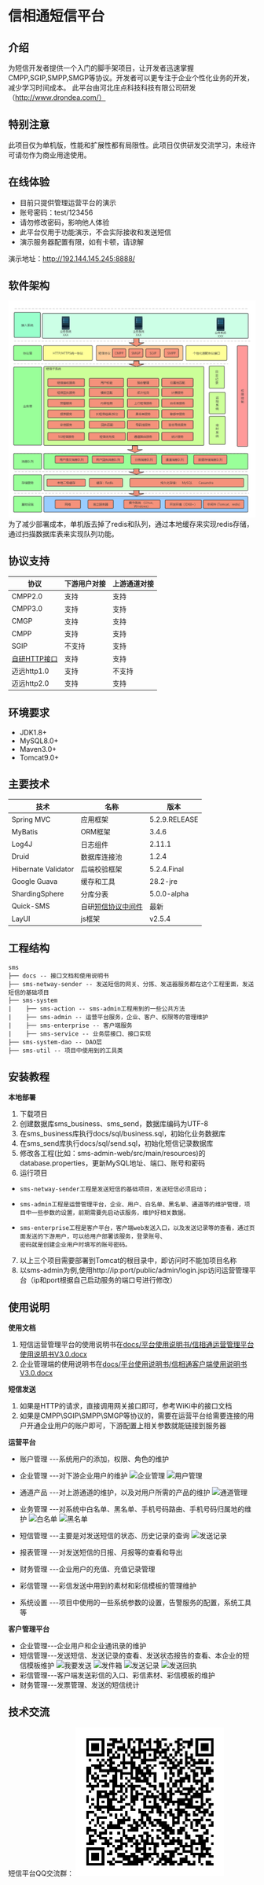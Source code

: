 # 信相通短信平台

## 介绍
  为短信开发者提供一个入门的脚手架项目，让开发者迅速掌握CMPP,SGIP,SMPP,SMGP等协议。开发者可以更专注于企业个性化业务的开发，减少学习时间成本。
  此平台由河北庄点科技科技有限公司研发（http://www.drondea.com/）
## 特别注意
  此项目仅为单机版，性能和扩展性都有局限性。此项目仅供研发交流学习，未经许可请勿作为商业用途使用。

## 在线体验

- 目前只提供管理运营平台的演示
- 账号密码：test/123456
- 请勿修改密码，影响他人体验
- 此平台仅用于功能演示，不会实际接收和发送短信
- 演示服务器配置有限，如有卡顿，请谅解

演示地址：http://192.144.145.245:8888/ 

## 软件架构
  ![image](docs/images/jiagou.png)
  为了减少部署成本，单机版去掉了redis和队列，通过本地缓存来实现redis存储，通过扫描数据库表来实现队列功能。
## 协议支持
协议| 下游用户对接 | 上游通道对接 |
-----------|-------------| ------------|
CMPP2.0 | 支持 | 支持 |
CMPP3.0 | 支持 | 支持 |
CMGP | 支持 | 支持 |
CMPP | 支持 | 支持 |
SGIP | 不支持 | 支持 |
[自研HTTP接口](https://gitee.com/zhuang-dian/sms-platform-stand-alone/wikis) | 支持 | 支持 |
迈远http1.0 | 支持 | 不支持 |
迈远http2.0 | 支持 | 支持 |

## 环境要求

- JDK1.8+
- MySQL8.0+
- Maven3.0+
- Tomcat9.0+

## 主要技术

技术 | 名称 | 版本 
----|------|----
Spring MVC | 应用框架 | 5.2.9.RELEASE 
MyBatis | ORM框架 | 3.4.6  
Log4J| 日志组件 | 2.11.1
Druid | 数据库连接池 | 1.2.4
Hibernate Validator | 后端校验框架 | 5.2.4.Final
Google Guava | 缓存和工具 | 28.2-jre
ShardingSphere | 分库分表 | 5.0.0-alpha
Quick-SMS | 自研[短信协议中间件](https://gitee.com/zhuang-dian/quick-sms) | 最新
LayUI | js框架 | v2.5.4

## 工程结构                                                                                                                                                           

```
sms
├── docs -- 接口文档和使用说明书
├── sms-netway-sender -- 发送短信的网关、分拣、发送器服务都在这个工程里面，发送短信的基础项目
├── sms-system
|    ├── sms-action -- sms-admin工程用到的一些公共方法
|    ├── sms-admin -- 运营平台服务，企业、客户、权限等的管理维护
|    ├── sms-enterprise -- 客户端服务
|    ├── sms-service -- 业务层接口、接口实现
├── sms-system-dao -- DAO层
├── sms-util -- 项目中使用到的工具类
```                                                                                                                                    
      
                                                                                                                                     

## 安装教程

 **本地部署** 
1. 下载项目
2. 创建数据库sms_business、sms_send，数据库编码为UTF-8
3. 在sms_business库执行docs/sql/business.sql，初始化业务数据库
4. 在sms_send库执行docs/sql/send.sql，初始化短信记录数据库   
5. 修改各工程(比如：sms-admin-web/src/main/resources)的database.properties，更新MySQL地址、端口、账号和密码
6. 运行项目
  
-     sms-netway-sender工程是发送短信的基础项目，发送短信必须启动；
-     sms-admin工程是运营管理平台，企业、用户、白名单、黑名单、通道等的维护管理，项目中一些参数的设置，前期需要先启动该服务，维护好相关数据。
-     sms-enterprise工程是客户平台，客户端web发送入口，以及发送记录等的查看，通过页面发送的下游用户，可以给用户部署该服务，登录账号、
      密码就是创建企业用户时填写的账号密码。

7. 以上三个项目需要部署到Tomcat的根目录中，即访问时不能加项目名称
8. 以sms-admin为例,使用http://ip:port/public/admin/login.jsp访问运营管理平台（ip和port根据自己启动服务的端口号进行修改）

## 使用说明

**使用文档**
1. 短信运营管理平台的使用说明书在[docs/平台使用说明书/信相通运营管理平台使用说明书V3.0.docx](docs/平台使用说明书/信相通运营管理平台使用说明书V3.0.docx)
2. 企业管理端的使用说明书在[docs/平台使用说明书/信相通客户端使用说明书V3.0.docx](docs/平台使用说明书/信相通客户端使用说明书V3.0.docx)

**短信发送**
1.  如果是HTTP的请求，直接调用网关接口即可，参考WiKi中的接口文档
2.  如果是CMPP\SGIP\SMPP\SMGP等协议的，需要在运营平台给需要连接的用户开通企业用户的账户即可，下游配置上相关参数就能链接到服务器

**运营平台**
-   账户管理
        ---系统用户的添加，权限、角色的维护

-   企业管理
        ---对下游企业用户的维护
        ![企业管理](https://images.gitee.com/uploads/images/2021/0610/113917_9a6d34de_647232.png "企业管理.png")
        ![用户管理](https://images.gitee.com/uploads/images/2021/0610/113943_30c1a228_647232.png "用户管理.png")

-   通道产品
        ---对上游通道的维护，以及对用户所需的产品的维护
        ![通道管理](https://images.gitee.com/uploads/images/2021/0610/114024_8fa4c4e1_647232.png "通道管理.png")

-   业务管理
        ---对系统中白名单、黑名单、手机号码路由、手机号码归属地的维护
        ![白名单](https://images.gitee.com/uploads/images/2021/0610/114113_05e0b651_647232.png "白名单.png")
        ![黑名单](https://images.gitee.com/uploads/images/2021/0610/114129_0011b130_647232.png "黑名单.png")

-   短信管理
        ---主要是对发送短信的状态、历史记录的查询
        ![发送记录](https://images.gitee.com/uploads/images/2021/0610/114213_6b388ee0_647232.png "发送记录.png")

-   报表管理
        ---对发送短信的日报、月报等的查看和导出

-   财务管理
        ---企业用户的充值、充值记录管理

-   彩信管理
        ---彩信发送中用到的素材和彩信模板的管理维护

-   系统设置
        ---项目中使用的一些系统参数的设置，告警服务的配置，系统工具等

**客户管理平台**
-   企业管理---企业用户和企业通讯录的维护
-   短信管理---发送短信、发送记录的查看、发送状态报告的查看、本企业的短信模板维护
        ![我要发送](https://images.gitee.com/uploads/images/2021/0610/152010_044010ac_647232.png "我要发送.png")
        ![发件箱](https://images.gitee.com/uploads/images/2021/0610/152036_7ff3fb8b_647232.png "发件箱.png")
        ![发送记录](https://images.gitee.com/uploads/images/2021/0610/152059_d6bb2563_647232.png "发送记录.png")
        ![发送回执](https://images.gitee.com/uploads/images/2021/0610/152116_130fbd92_647232.png "发送回执.png")
-   彩信管理---客户端发送彩信的入口、彩信素材、彩信模板的维护
-   财务管理---发票管理、发送的短信统计

## 技术交流
短信平台QQ交流群：
![image](docs/images/qq.png)